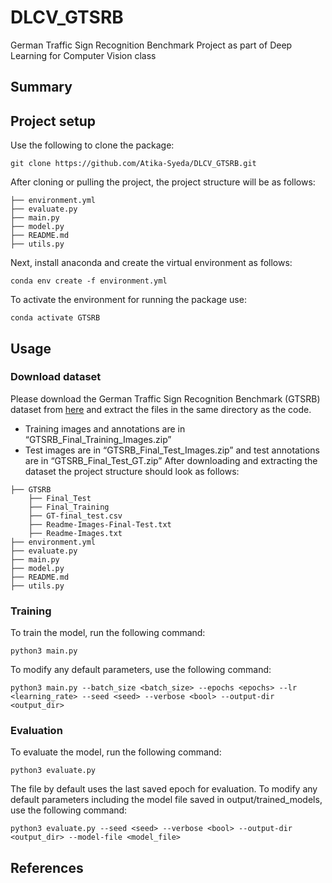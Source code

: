 # DLCV_GTSRB
German Traffic Sign Recognition Benchmark Project as part of Deep Learning for Computer Vision class

## Summary 


## Project setup

Use the following to clone the package:
```
git clone https://github.com/Atika-Syeda/DLCV_GTSRB.git
```
After cloning or pulling the project, the project structure will be as follows:

```
├── environment.yml
├── evaluate.py
├── main.py
├── model.py
├── README.md
├── utils.py
```

Next, install anaconda and create the virtual environment as follows:
```
conda env create -f environment.yml
```
To activate the environment for running the package use:
```
conda activate GTSRB
```

## Usage

### Download dataset

Please download the German Traffic Sign Recognition Benchmark (GTSRB) dataset from [here](https://sid.erda.dk/public/archives/daaeac0d7ce1152aea9b61d9f1e19370/published-archive.html) and extract the files in the same directory as the code.
- Training images and annotations are in “GTSRB_Final_Training_Images.zip”
- Test images are in “GTSRB_Final_Test_Images.zip” and test annotations are in “GTSRB_Final_Test_GT.zip”
After downloading and extracting the dataset the project structure should look as follows:
```
├── GTSRB
    ├── Final_Test
    ├── Final_Training
    ├── GT-final_test.csv
    ├── Readme-Images-Final-Test.txt
    ├── Readme-Images.txt
├── environment.yml
├── evaluate.py
├── main.py
├── model.py
├── README.md
├── utils.py
```

### Training

To train the model, run the following command:
```
python3 main.py
```
To modify any default parameters, use the following command:
```
python3 main.py --batch_size <batch_size> --epochs <epochs> --lr <learning_rate> --seed <seed> --verbose <bool> --output-dir <output_dir> 
```

### Evaluation

To evaluate the model, run the following command:

```
python3 evaluate.py
```

The file by default uses the last saved epoch for evaluation. To modify any default parameters including the model file saved in output/trained_models, use the following command:
```
python3 evaluate.py --seed <seed> --verbose <bool> --output-dir <output_dir> --model-file <model_file>
```

## References

